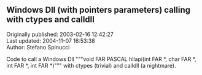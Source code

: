 ## Windows Dll (with pointers parameters) calling with ctypes and calldll  
Originally published: 2003-02-16 12:42:27  
Last updated: 2004-11-07 16:53:38  
Author: Stefano Spinucci  
  
Code to call a Windows Dll """void FAR PASCAL hllapi(int FAR *, char FAR *, int FAR *, int FAR *)""" with ctypes (trivial) and calldll (a nightmare).